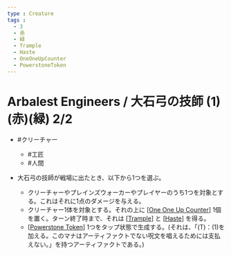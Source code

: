 ```yaml
---
type : Creature
tags : 
  - 3
  - 赤
  - 緑
  - Trample
  - Haste
  - OneOneUpCounter
  - PowerstoneToken
---
```

# Arbalest Engineers / 大石弓の技師 (1)(赤)(緑) 2/2

* #クリーチャー
  * #工匠
  * #人間

* 大石弓の技師が戦場に出たとき、以下から1つを選ぶ。
  * クリーチャーやプレインズウォーカーやプレイヤーのうち1つを対象とする。これはそれに1点のダメージを与える。
  * クリーチャー1体を対象とする。それの上に [[One One Up Counter]] 1個を置く。ターン終了時まで、それは [[Trample]] と [[Haste]] を得る。
  * [[Powerstone Token]]  1つをタップ状態で生成する。(それは、「(T)：(1)を加える。このマナはアーティファクトでない呪文を唱えるためには支払えない。」を持つアーティファクトである。) 


[//begin]: # "Autogenerated link references for markdown compatibility"
[One One Up Counter]: <docs/Counters/One One Up Counter.md> "+1/+1 Counter / +1/+1カウンター"
[Trample]: docs/KeywordAbilities/Trample.md "Trample / トランプル"
[Haste]: docs/KeywordAbilities/Haste.md "Haste / 速攻"
[Powerstone Token]: <Powerstone Token.md> "Powerstone Token / パワーストーン・トークン"
[//end]: # "Autogenerated link references"
